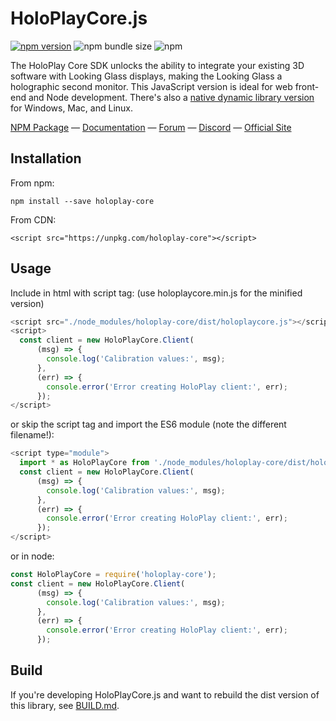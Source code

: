 # HoloPlayCore.js

[![npm version](https://badge.fury.io/js/holoplay-core.svg)](https://badge.fury.io/js/holoplay-core)
![npm bundle size](https://img.shields.io/bundlephobia/minzip/holoplay-core)
![npm](https://img.shields.io/npm/dm/holoplay-core)

The HoloPlay Core SDK unlocks the ability to integrate your existing 3D software with Looking Glass displays, making the Looking Glass a holographic second monitor.
This JavaScript version is ideal for web front-end and Node development. 
There's also a [native dynamic library version](https://github.com/Looking-Glass/HoloPlayCoreSDK) for Windows, Mac, and Linux.

[NPM Package](https://www.npmjs.com/package/holoplay-core) — [Documentation](http://docs.lookingglassfactory.com/HoloPlayCore/)
— [Forum](https://forum.lookingglassfactory.com/) — [Discord](https://discord.gg/d49u8J) — [Official Site](https://lookingglassfactory.com/)

## Installation

From npm:
```
npm install --save holoplay-core 
```

From CDN:
```
<script src="https://unpkg.com/holoplay-core"></script>
```

## Usage

Include in html with script tag: (use holoplaycore.min.js for the minified version)
```Javascript
<script src="./node_modules/holoplay-core/dist/holoplaycore.js"></script>
<script>
  const client = new HoloPlayCore.Client(
      (msg) => {
        console.log('Calibration values:', msg);
      },
      (err) => {
        console.error('Error creating HoloPlay client:', err);
      });
</script>
```
or skip the script tag and import the ES6 module (note the different filename!):
```JavaScript
<script type="module">
  import * as HoloPlayCore from './node_modules/holoplay-core/dist/holoplaycore.module.js';
  const client = new HoloPlayCore.Client(
      (msg) => {
        console.log('Calibration values:', msg);
      },
      (err) => {
        console.error('Error creating HoloPlay client:', err);
      });
</script>
```

or in node:
```Javascript
const HoloPlayCore = require('holoplay-core');
const client = new HoloPlayCore.Client(
      (msg) => {
        console.log('Calibration values:', msg);
      },
      (err) => {
        console.error('Error creating HoloPlay client:', err);
      });
```

## Build

If you're developing HoloPlayCore.js and want to rebuild the dist version of this library, see [BUILD.md](./BUILD.md).
